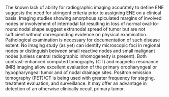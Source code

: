 The known lack of ability for radiographic imaging accurately to define ENE suggests the need for stringent criteria prior to assigning ENE on a clinical basis. Imaging studies showing amorphous spiculated margins of involved nodes or involvement of internodal fat resulting in loss of normal oval-to-round nodal shape suggest extranodal spread of tumor but are not sufficient without corresponding evidence on physical examination. Pathological examination is necessary for documentation of such disease extent. No imaging study (as yet) can identify microscopic foci in regional nodes or distinguish between small reactive nodes and small malignant nodes (unless central radiographic inhomogeneity is present). Both contrast-enhanced computed tomography (CT) and magnetic resonance (MR) imaging allow excellent evaluation of the primary oropharyngeal or hypopharyngeal tumor and of nodal drainage sites. Positron emission tomography (PET)/CT is being used with greater frequency for staging, treatment evaluation, and surveillance. It may offer an advantage in detection of an otherwise clinically occult primary tumor.